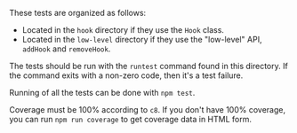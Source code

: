 These tests are organized as follows:

* Located in the `hook` directory if they use the `Hook` class.
* Located in the `low-level` directory if they use the "low-level" API,
  `addHook` and `removeHook`.

The tests should be run with the `runtest` command found in this directory. If
the command exits with a non-zero code, then it's a test failure.

Running of all the tests can be done with `npm test`.

Coverage must be 100% according to `c8`. If you don't have 100% coverage, you
can run `npm run coverage` to get coverage data in HTML form.
